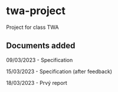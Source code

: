 # twa-project
Project for class TWA

## Documents added

09/03/2023 - Specification

15/03/2023 - Specification (after feedback)

18/03/2023 - Prvý report
